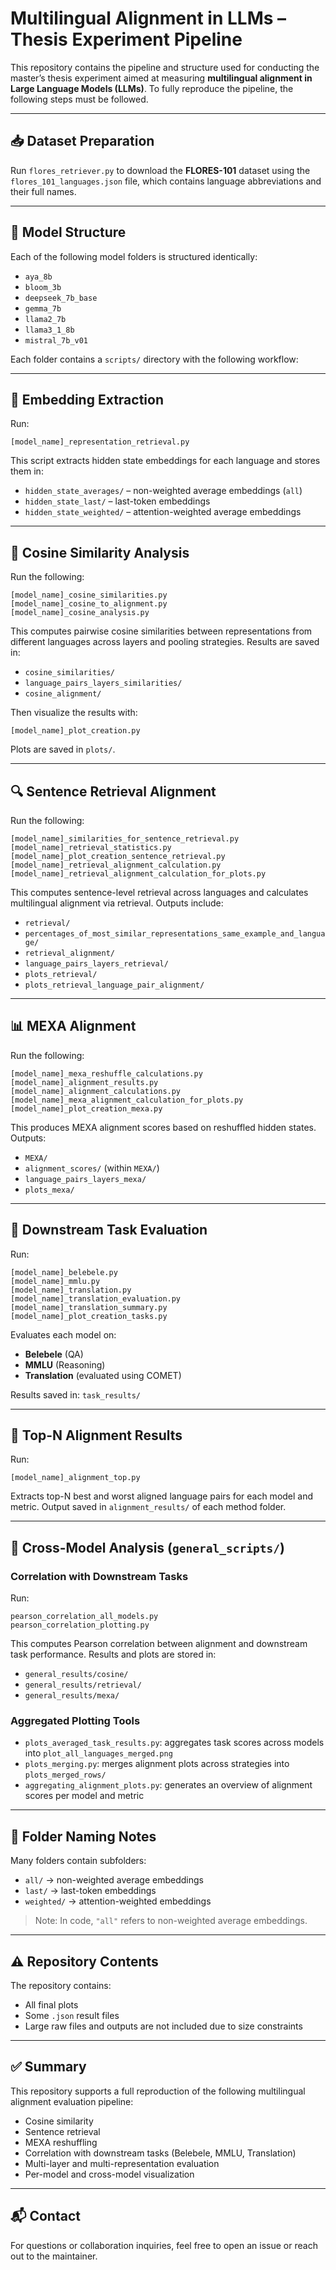 # Multilingual Alignment in LLMs – Thesis Experiment Pipeline

This repository contains the pipeline and structure used for conducting the master’s thesis experiment aimed at measuring **multilingual alignment in Large Language Models (LLMs)**. To fully reproduce the pipeline, the following steps must be followed.

---

## 📥 Dataset Preparation

Run `flores_retriever.py` to download the **FLORES-101** dataset using the `flores_101_languages.json` file, which contains language abbreviations and their full names.

---

## 📁 Model Structure

Each of the following model folders is structured identically:

* `aya_8b`
* `bloom_3b`
* `deepseek_7b_base`
* `gemma_7b`
* `llama2_7b`
* `llama3_1_8b`
* `mistral_7b_v01`

Each folder contains a `scripts/` directory with the following workflow:

---

## 🧠 Embedding Extraction

Run:

```
[model_name]_representation_retrieval.py
```

This script extracts hidden state embeddings for each language and stores them in:

* `hidden_state_averages/` – non-weighted average embeddings (`all`)
* `hidden_state_last/` – last-token embeddings
* `hidden_state_weighted/` – attention-weighted average embeddings

---

## 🔁 Cosine Similarity Analysis

Run the following:

```
[model_name]_cosine_similarities.py
[model_name]_cosine_to_alignment.py
[model_name]_cosine_analysis.py
```

This computes pairwise cosine similarities between representations from different languages across layers and pooling strategies. Results are saved in:

* `cosine_similarities/`
* `language_pairs_layers_similarities/`
* `cosine_alignment/`

Then visualize the results with:

```
[model_name]_plot_creation.py
```

Plots are saved in `plots/`.

---

## 🔍 Sentence Retrieval Alignment

Run the following:

```
[model_name]_similarities_for_sentence_retrieval.py
[model_name]_retrieval_statistics.py
[model_name]_plot_creation_sentence_retrieval.py
[model_name]_retrieval_alignment_calculation.py
[model_name]_retrieval_alignment_calculation_for_plots.py
```

This computes sentence-level retrieval across languages and calculates multilingual alignment via retrieval. Outputs include:

* `retrieval/`
* `percentages_of_most_similar_representations_same_example_and_language/`
* `retrieval_alignment/`
* `language_pairs_layers_retrieval/`
* `plots_retrieval/`
* `plots_retrieval_language_pair_alignment/`

---

## 📊 MEXA Alignment

Run the following:

```
[model_name]_mexa_reshuffle_calculations.py
[model_name]_alignment_results.py
[model_name]_alignment_calculations.py
[model_name]_mexa_alignment_calculation_for_plots.py
[model_name]_plot_creation_mexa.py
```

This produces MEXA alignment scores based on reshuffled hidden states. Outputs:

* `MEXA/`
* `alignment_scores/` (within `MEXA/`)
* `language_pairs_layers_mexa/`
* `plots_mexa/`

---

## 🧪 Downstream Task Evaluation

Run:

```
[model_name]_belebele.py
[model_name]_mmlu.py
[model_name]_translation.py
[model_name]_translation_evaluation.py
[model_name]_translation_summary.py
[model_name]_plot_creation_tasks.py
```

Evaluates each model on:

* **Belebele** (QA)
* **MMLU** (Reasoning)
* **Translation** (evaluated using COMET)

Results saved in: `task_results/`

---

## 🏅 Top-N Alignment Results

Run:

```
[model_name]_alignment_top.py
```

Extracts top-N best and worst aligned language pairs for each model and metric. Output saved in `alignment_results/` of each method folder.

---

## 🔬 Cross-Model Analysis (`general_scripts/`)

### Correlation with Downstream Tasks

Run:

```
pearson_correlation_all_models.py
pearson_correlation_plotting.py
```

This computes Pearson correlation between alignment and downstream task performance. Results and plots are stored in:

* `general_results/cosine/`
* `general_results/retrieval/`
* `general_results/mexa/`

### Aggregated Plotting Tools

* `plots_averaged_task_results.py`: aggregates task scores across models into `plot_all_languages_merged.png`
* `plots_merging.py`: merges alignment plots across strategies into `plots_merged_rows/`
* `aggregating_alignment_plots.py`: generates an overview of alignment scores per model and metric

---

## 📁 Folder Naming Notes

Many folders contain subfolders:

* `all/` → non-weighted average embeddings
* `last/` → last-token embeddings
* `weighted/` → attention-weighted embeddings

> Note: In code, `"all"` refers to non-weighted average embeddings.

---

## ⚠️ Repository Contents

The repository contains:

* All final plots
* Some `.json` result files
* Large raw files and outputs are not included due to size constraints

---

## ✅ Summary

This repository supports a full reproduction of the following multilingual alignment evaluation pipeline:

* Cosine similarity
* Sentence retrieval
* MEXA reshuffling
* Correlation with downstream tasks (Belebele, MMLU, Translation)
* Multi-layer and multi-representation evaluation
* Per-model and cross-model visualization

---

## 📬 Contact

For questions or collaboration inquiries, feel free to open an issue or reach out to the maintainer.
